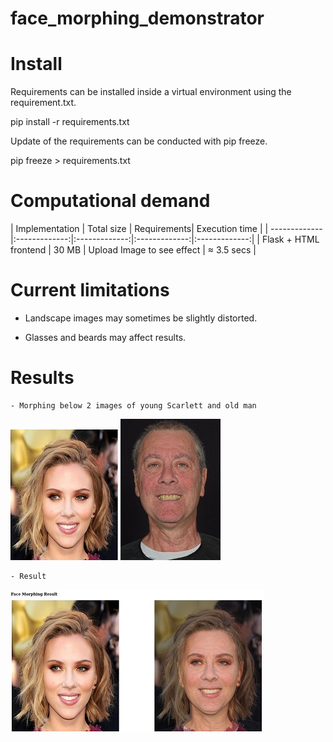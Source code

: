 # face_morphing_demonstrator

# Install

Requirements can be installed inside a virtual environment using the requirement.txt.

pip install -r requirements.txt

Update of the requirements can be conducted with pip freeze.

pip freeze > requirements.txt

# Computational demand

| Implementation       | Total size          | Requirements| Execution time |
| ------------- |:-------------:|:-------------:|:-------------:|:-------------:|
| Flask + HTML frontend     | 30 MB | Upload Image to see effect | ≈ 3.5 secs |

# Current limitations

- Landscape images may sometimes be slightly distorted.

- Glasses and beards may affect results.


# Results
	- Morphing below 2 images of young Scarlett and old man
![alt text](https://raw.githubusercontent.com/shivendrapsingh/FaceAging-by-morphing/master/scarlett_young_git.jpg)
![alt text](https://raw.githubusercontent.com/shivendrapsingh/FaceAging-by-morphing/master/oldman_cropped_git.jpg)

	- Result
![alt text](https://raw.githubusercontent.com/shivendrapsingh/FaceAging-by-morphing/master/scarlett_old.jpg)


